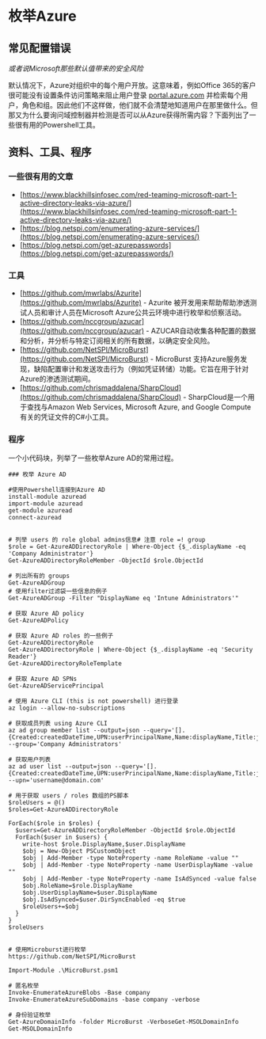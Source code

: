 # 枚举Azure

## 常见配置错误

_或者说Microsoft那些默认值带来的安全风险_

默认情况下，Azure对组织中的每个用户开放。这意味着，例如Office 365的客户很可能没有设置条件访问策略来阻止用户登录 [portal.azure.com](http://portal.azure.com/) 并检索每个用户，角色和组。因此他们不这样做，他们就不会清楚地知道用户在那里做什么。但那又为什么要询问域控制器并检测是否可以从Azure获得所需内容？下面列出了一些很有用的Powershell工具。

## 资料、工具、程序

### **一些很有用的文章**

* [https://www.blackhillsinfosec.com/red-teaming-microsoft-part-1-active-directory-leaks-via-azure/](https://www.blackhillsinfosec.com/red-teaming-microsoft-part-1-active-directory-leaks-via-azure/)
* [https://blog.netspi.com/enumerating-azure-services/](https://blog.netspi.com/enumerating-azure-services/)
* [https://blog.netspi.com/get-azurepasswords](https://blog.netspi.com/get-azurepasswords/)

### **工具**

* [https://github.com/mwrlabs/Azurite](https://github.com/mwrlabs/Azurite) - Azurite 被开发用来帮助帮助渗透测试人员和审计人员在Microsoft Azure公共云环境中进行枚举和侦察活动。
* [https://github.com/nccgroup/azucar](https://github.com/nccgroup/azucar) - AZUCAR自动收集各种配置的数据和分析，并分析与特定订阅相关的所有数据，以确定安全风险。
* [https://github.com/NetSPI/MicroBurst](https://github.com/NetSPI/MicroBurst) - MicroBurst 支持Azure服务发现，缺陷配置审计和发送攻击行为（例如凭证转储）功能。它旨在用于针对Azure的渗透测试期间。 
* [https://github.com/chrismaddalena/SharpCloud](https://github.com/chrismaddalena/SharpCloud) - SharpCloud是一个用于查找与Amazon Web Services, Microsoft Azure, and Google Compute有关的凭证文件的C\#小工具。

### **程序**

一个小代码块，列举了一些枚举Azure AD的常用过程。

```text
### 枚举 Azure AD 

#使用Powershell连接到Azure AD
install-module azuread
import-module azuread
get-module azuread
connect-azuread


# 列举 users 的 role global admins信息# 注意 role =! group
$role = Get-AzureADDirectoryRole | Where-Object {$_.displayName -eq 'Company Administrator'}
Get-AzureADDirectoryRoleMember -ObjectId $role.ObjectId

# 列出所有的 groups 
Get-AzureADGroup
# 使用filter过滤袋一些信息的例子
Get-AzureADGroup -Filter "DisplayName eq 'Intune Administrators'"

# 获取 Azure AD policy
Get-AzureADPolicy

# 获取 Azure AD roles 的一些例子
Get-AzureADDirectoryRole
Get-AzureADDirectoryRole | Where-Object {$_.displayName -eq 'Security Reader'}
Get-AzureADDirectoryRoleTemplate

# 获取 Azure AD SPNs
Get-AzureADServicePrincipal

# 使用 Azure CLI (this is not powershell) 进行登录
az login --allow-no-subscriptions

# 获取成员列表 using Azure CLI
az ad group member list --output=json --query='[].{Created:createdDateTime,UPN:userPrincipalName,Name:displayName,Title:jobTitle,Department:department,Email:mail,UserId:mailNickname,Phone:telephoneNumber,Mobile:mobile,Enabled:accountEnabled}' --group='Company Administrators'

# 获取用户列表
az ad user list --output=json --query='[].{Created:createdDateTime,UPN:userPrincipalName,Name:displayName,Title:jobTitle,Department:department,Email:mail,UserId:mailNickname,Phone:telephoneNumber,Mobile:mobile,Enabled:accountEnabled}' --upn='username@domain.com'

# 用于获取 users / roles 数组的PS脚本
$roleUsers = @() 
$roles=Get-AzureADDirectoryRole
 
ForEach($role in $roles) {
  $users=Get-AzureADDirectoryRoleMember -ObjectId $role.ObjectId
  ForEach($user in $users) {
    write-host $role.DisplayName,$user.DisplayName
    $obj = New-Object PSCustomObject
    $obj | Add-Member -type NoteProperty -name RoleName -value ""
    $obj | Add-Member -type NoteProperty -name UserDisplayName -value ""
    $obj | Add-Member -type NoteProperty -name IsAdSynced -value false
    $obj.RoleName=$role.DisplayName
    $obj.UserDisplayName=$user.DisplayName
    $obj.IsAdSynced=$user.DirSyncEnabled -eq $true
    $roleUsers+=$obj
  }
}
$roleUsers


# 使用Microburst进行枚举
https://github.com/NetSPI/MicroBurst

Import-Module .\MicroBurst.psm1

# 匿名枚举
Invoke-EnumerateAzureBlobs -Base company
Invoke-EnumerateAzureSubDomains -base company -verbose

# 身份验证枚举
Get-AzureDomainInfo -folder MicroBurst -VerboseGet-MSOLDomainInfo
Get-MSOLDomainInfo
```


